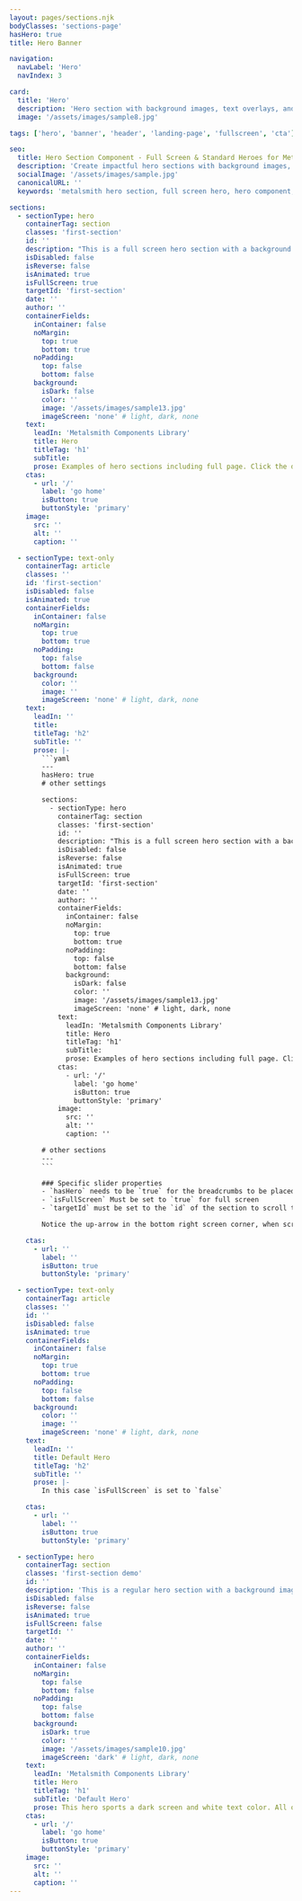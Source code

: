```yaml
---
layout: pages/sections.njk
bodyClasses: 'sections-page'
hasHero: true
title: Hero Banner

navigation:
  navLabel: 'Hero'
  navIndex: 3

card:
  title: 'Hero'
  description: 'Hero section with background images, text overlays, and CTAs.'
  image: '/assets/images/sample8.jpg'

tags: ['hero', 'banner', 'header', 'landing-page', 'fullscreen', 'cta']

seo:
  title: Hero Section Component - Full Screen & Standard Heroes for Metalsmith
  description: 'Create impactful hero sections with background images, text overlays, and CTAs. Includes full-screen hero options with scroll targeting for Metalsmith sites.'
  socialImage: '/assets/images/sample.jpg'
  canonicalURL: ''
  keywords: 'metalsmith hero section, full screen hero, hero component, landing page hero, hero with background image, page header, hero overlay'

sections:
  - sectionType: hero
    containerTag: section
    classes: 'first-section'
    id: ''
    description: "This is a full screen hero section with a background image and text overlay. The proporty 'isFullScreen' is set to true, which turn a standard hero section into full screen."
    isDisabled: false
    isReverse: false
    isAnimated: true
    isFullScreen: true
    targetId: 'first-section'
    date: ''
    author: ''
    containerFields:
      inContainer: false
      noMargin:
        top: true
        bottom: true
      noPadding:
        top: false
        bottom: false
      background:
        isDark: false
        color: ''
        image: '/assets/images/sample13.jpg'
        imageScreen: 'none' # light, dark, none
    text:
      leadIn: 'Metalsmith Components Library'
      title: Hero
      titleTag: 'h1'
      subTitle:
      prose: Examples of hero sections including full page. Click the down arrow at the bottom of the screen to scroll down.
    ctas:
      - url: '/'
        label: 'go home'
        isButton: true
        buttonStyle: 'primary'
    image:
      src: ''
      alt: ''
      caption: ''

  - sectionType: text-only
    containerTag: article
    classes: ''
    id: 'first-section'
    isDisabled: false
    isAnimated: true
    containerFields:
      inContainer: false
      noMargin:
        top: true
        bottom: true
      noPadding:
        top: false
        bottom: false
      background:
        color: ''
        image: ''
        imageScreen: 'none' # light, dark, none
    text:
      leadIn: ''
      title:
      titleTag: 'h2'
      subTitle: ''
      prose: |-
        ```yaml
        ---
        hasHero: true
        # other settings

        sections:
          - sectionType: hero
            containerTag: section
            classes: 'first-section'
            id: ''
            description: "This is a full screen hero section with a background image and text overlay. The proporty 'isFullScreen' is set to true, which turn a standard hero section into full screen."
            isDisabled: false
            isReverse: false
            isAnimated: true
            isFullScreen: true
            targetId: 'first-section'
            date: ''
            author: ''
            containerFields:
              inContainer: false
              noMargin:
                top: true
                bottom: true
              noPadding:
                top: false
                bottom: false
              background:
                isDark: false
                color: ''
                image: '/assets/images/sample13.jpg'
                imageScreen: 'none' # light, dark, none
            text:
              leadIn: 'Metalsmith Components Library'
              title: Hero
              titleTag: 'h1'
              subTitle:
              prose: Examples of hero sections including full page. Click the down arrow at the bottom of the screen to scroll down. That requires 'targetId' to be set to the id of the next section, in this case 'first-section' and the id of the next section is set to 'first-section'. Also, notice the up-arrow in the bottom right screen corner, when scrolling starts, to return to the top of the page.
            ctas:
              - url: '/'
                label: 'go home'
                isButton: true
                buttonStyle: 'primary'
            image:
              src: ''
              alt: ''
              caption: ''

        # other sections
        ---
        ```

        ### Specific slider properties
        - `hasHero` needs to be `true` for the breadcrumbs to be placed inside the hero, which will extend to the top of the screen
        - `isFullScreen` Must be set to `true` for full screen
        - `targetId` must be set to the `id` of the section to scroll to when the down arrow in the Full Screen Hero is clicked. This is typically the section immediately following the hero.

        Notice the up-arrow in the bottom right screen corner, when scrolling starts, to return to the top of the page.

    ctas:
      - url: ''
        label: ''
        isButton: true
        buttonStyle: 'primary'

  - sectionType: text-only
    containerTag: article
    classes: ''
    id: ''
    isDisabled: false
    isAnimated: true
    containerFields:
      inContainer: false
      noMargin:
        top: true
        bottom: true
      noPadding:
        top: false
        bottom: false
      background:
        color: ''
        image: ''
        imageScreen: 'none' # light, dark, none
    text:
      leadIn: ''
      title: Default Hero
      titleTag: 'h2'
      subTitle: ''
      prose: |-
        In this case `isFullScreen` is set to `false`

    ctas:
      - url: ''
        label: ''
        isButton: true
        buttonStyle: 'primary'

  - sectionType: hero
    containerTag: section
    classes: 'first-section demo'
    id: ''
    description: 'This is a regular hero section with a background image and text overlay.'
    isDisabled: false
    isReverse: false
    isAnimated: true
    isFullScreen: false
    targetId: ''
    date: ''
    author: ''
    containerFields:
      inContainer: false
      noMargin:
        top: false
        bottom: false
      noPadding:
        top: false
        bottom: false
      background:
        isDark: true
        color: ''
        image: '/assets/images/sample10.jpg'
        imageScreen: 'dark' # light, dark, none
    text:
      leadIn: 'Metalsmith Components Library'
      title: Hero
      titleTag: 'h1'
      subTitle: 'Default Hero'
      prose: This hero sports a dark screen and white text color. All other properties are same as above.
    ctas:
      - url: '/'
        label: 'go home'
        isButton: true
        buttonStyle: 'primary'
    image:
      src: ''
      alt: ''
      caption: ''
---
```

